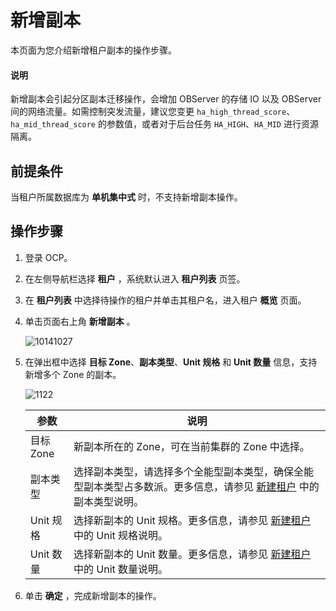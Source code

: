 # 新增副本

本页面为您介绍新增租户副本的操作步骤。

<main id="notice" type='explain'>
<h4>说明</h4>
<p>新增副本会引起分区副本迁移操作，会增加 OBServer 的存储 IO 以及 OBServer 间的网络流量。如需控制突发流量，建议您变更 <code>ha_high_thread_score</code>、<code>ha_mid_thread_score</code> 的参数值，或者对于后台任务 <code>HA_HIGH</code>、<code>HA_MID</code> 进行资源隔离。</p>
</main>

## 前提条件

当租户所属数据库为 **单机集中式** 时，不支持新增副本操作。

## 操作步骤

1. 登录 OCP。

2. 在左侧导航栏选择 **租户** ，系统默认进入 **租户列表** 页签。

3. 在 **租户列表** 中选择待操作的租户并单击其租户名，进入租户 **概览** 页面。

4. 单击页面右上角 **新增副本** 。

   ![10141027](https://obbusiness-private.oss-cn-shanghai.aliyuncs.com/doc/img/ocp/%E6%96%B0%E5%A2%9E%E5%89%AF%E6%9C%AC1.png)

5. 在弹出框中选择 **目标 Zone**、**副本类型**、**Unit 规格** 和 **Unit 数量** 信息，支持新增多个 Zone 的副本。

   ![1122](https://obbusiness-private.oss-cn-shanghai.aliyuncs.com/doc/img/ocp/410/%E6%96%B0%E5%A2%9E%E5%89%AF%E6%9C%AC.png)

   |   参数    |   说明  |
   |---------|------|
   | 目标 Zone | 新副本所在的 Zone，可在当前集群的 Zone 中选择。  |
   | 副本类型    | 选择副本类型，请选择多个全能型副本类型，确保全能型副本类型占多数派。更多信息，请参见 [新建租户](../300.create-a-tenant.md) 中的副本类型说明。 |
   | Unit 规格     | 选择新副本的 Unit 规格。更多信息，请参见 [新建租户](../300.create-a-tenant.md) 中的 Unit 规格说明。    |
   | Unit 数量     | 选择新副本的 Unit 数量。更多信息，请参见 [新建租户](../300.create-a-tenant.md) 中的 Unit 数量说明。   |

6. 单击 **确定** ，完成新增副本的操作。
